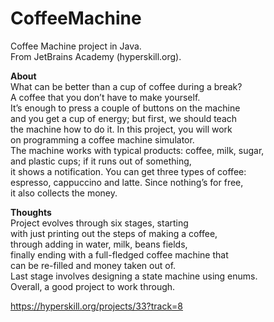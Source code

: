 # CoffeeMachine
Coffee Machine project in Java. <br>
From JetBrains Academy (hyperskill.org).<br>

**About**<br>
What can be better than a cup of coffee during a break? <br>
A coffee that you don’t have to make yourself. <br>
It’s enough to press a couple of buttons on the machine <br>
and you get a cup of energy; but first, we should teach <br>
the machine how to do it. In this project, you will work <br>
on programming a coffee machine simulator. <br>
The machine works with typical products: coffee, milk, sugar, <br>
and plastic cups; if it runs out of something, <br>
it shows a notification. You can get three types of coffee: <br>
espresso, cappuccino and latte. Since nothing’s for free, <br>
it also collects the money.<br>

**Thoughts**<br>
Project evolves through six stages, starting <br>
with just printing out the steps of making a coffee, <br>
through adding in water, milk, beans fields, <br>
finally ending with a full-fledged coffee machine that <br>
can be re-filled and money taken out of. <br>
Last stage involves designing a state machine using enums. <br>
Overall, a good project to work through.<br>

https://hyperskill.org/projects/33?track=8
## 






